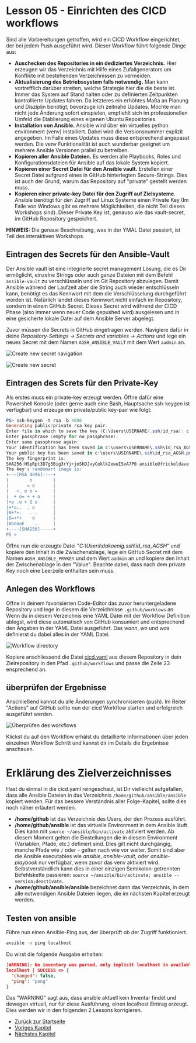 # Lesson 05 - Einrichten des CICD workflows

Sind alle Vorbereitungen getroffen, wird ein CICD Workflow eingerichtet, der bei jedem Push ausgeführt wird. Dieser Workflow führt folgende Dinge aus:

- **Auschecken des Repositories in ein dediziertes Verzeichnis.** Hier erzeugen wir das Verzeichnis mit Hilfe eines Zufallgenerators um Konflikte mit bestehenden Verzeichnissen zu vermeiden.
- **Aktualisierung des Betriebssystem falls notwendig.** Man kann vortrefflich darüber streiten, welche Strategie hier die die beste ist. Immer das System auf Stand halten oder zu definierten Zeitpunkten kontrollierte Updates fahren. Da letzteres ein erhöhtes Maßa an Planung und Disziplin benötigt, bevorzuge ich zeitnahe Updates. Möchte man nicht jede Änderung sofort einspielen, empfiehlt sich im professionellen Umfeld die Etablierung eines eigenen Ubuntu Repositories.
- **Installation von Ansible.** Ansible wird über ein virtuelles python environment (venv) installiert. Dabei wird die Versionsnummer explizit angegeben. Im Falle eines Updates muss diese entsprechend angepasst werden. Die venv Funktionalität ist auch wunderbar geeignet um mehrere Ansible Versionen prallel zu betreiben.
- **Kopieren aller Ansible Dateien.** Es werden alle Playbooks, Roles und Konfigurationsdateien für Ansible auf das lokale System kopiert.
- **Kopieren einer Secret Datei für den Ansible vault.** Erstellen einer Secret Datei aufgrund eines in GitHub hinterlegten Secure-Strings. Dies ist auch der Grund, warum das Repository auf "private" gestellt werden muss.
- **Kopieren einer private-key Datei für den Zugriff auf Zielsysteme**. Ansible benötigt für den Zugriff auf Linux Systeme einen Private Key (Im Falle von Windows gibt es mehrere Möglichkeiten, die nicht Teil dieses Workshops sind). Dieser Private Key ist, genauso wie das vault-secret, im GitHub Repository gespeichert.

**HINWEIS:** Die genaue Beschreibung, was in der YMAL Datei passiert, ist Teil des interaktiven Workshops.

## Eintragen des Secrets für den Ansible-Vault

Der Ansible vault ist  eine integrierte secret management Lösung, die es Dir ermöglicht, einzelne Strings oder auch ganze Dateien mit dem Befehl ```ansible-vault``` zu verschlüsseln und im Git Repository abzulegen. Damit Ansible während der Laufzeit aber die String auch wieder entschlüsseln kann, benötigt es das Kennwort mit dem die Verschlüsselung durchgeführt worden ist. Natürlich landet dieses Kennwort nicht einfach im Repository, sondern in einem GitHub Secret. Dieses Secret wird während der CICD Phase (also immer wenn neuer Code gepushed wird) ausgelesen und in eine gesicherte lokale Datei auf dem Ansible Server abgelegt.

Zuvor müssen die Secrets in GitHub eingetragen werden. Navigiere dafür in deine *Repository-Settings -> Secrets and variables -> Actions* und lege ein neues Secret mit dem Namen ```AGSH_ANSIBLE_VAULT``` mit dem Wert ```aadmin``` an.

![Create new secret navigation](./Screenshot%202024-06-07%20150207.png)

![Create new secret](./Screenshot%202024-06-07%20150500.png)

## Eintragen des Screts für den Private-Key

Als erstes muss ein private-key erzeugt werden. Öffne dafür eine Powershell Konosle (oder gerne auch eine Bash, Hauptsache ssh-keygen ist verfügbar) und erzeuge ein private/public key-pair wie folgt: 

```powershell
PS> ssh-keygen -t rsa -b 4096
Generating public/private rsa key pair.
Enter file in which to save the key (C:\Users\USERNAME/.ssh/id_rsa): c:\users\USERNAME\.ssh\id_rsa_AGSH
Enter passphrase (empty for no passphrase):
Enter same passphrase again:
Your identification has been saved in c:\users\USERNAME\.ssh\id_rsa_AGSH
Your public key has been saved in c:\users\USERNAME\.ssh\id_rsa_AGSH.pub
The key fingerprint is:
SHA256:HSpRpt3D7g5Big3rYj+joShDJvyCeklk2ewuISvA7P0 ansible@frickeldave
The key's randomart image is:
+---[RSA 4096]----+
|        o        |
|       = o       |
|   +. o o =      |
|  + o= + + o     |
|+o .o + S o      |
|+*o..  . o       |
|B+*+.   . .      |
|B=+*+    o       |
|BooooE    .      |
+----[SHA256]-----+
PS >
```

Öffne nun die erzeugte Datei "*C:\Users\dakoenig\.ssh\id_rsa_AGSH*" und kopiere den Inhalt in die Zwischenablage, lege ein GitHub Secret mit dem Namen ```AGSH_ANSIBLE_PRVKEY``` und dem Wert ```aadmin``` an und kopiere den Inhalt der Zwischenablage in den "Value". Beachte dabei, dass nach dem private Key noch eine Leerzeile enthalten sein muss. 

## Anlegen des Workflows

Offne in deinem favorisierten Code-Editor das zuvor heruntergeladene Repository und lege in diesem die Verzeichnisse ```.github/worklows``` an. Wenn du in diesem Verzeichnis eine YAML Datei mit der Workflow Definition ablegst, wird diese automatisch von GitHub konsumiert und entsprechend den Angaben in der YAML Datei ausgeführt. Das *wann*, *wo* und *was* definierst du dabei alles in der YAML Datei.

![Workflow directory](Screenshot%202024-06-07%20130623.png)

Kopiere anschliessend die Datei [cicd.yaml](./cicd.yaml) aus diesem Repository in dein Zielrepository in den Pfad ```.github/workflows``` und passe die Zeile 23 ensprechend an.

## überprüfen der Ergebnisse

Anschließend kannst du alle Änderungen synchronisieren (push). Im Reiter "Actions" auf GitHub sollte nun der cicd Workflow starten und erfolgreich ausgeführt werden.

![Überprüfen des workflows](./Screenshot%202024-06-07%20154603.png)

Klickst du auf den Workflow erhälst du detaillierte Informationen über jeden einzelnen Workflow Schritt und kannst dir im Details die Ergebnisse anschauen.

# Erklärung des Zielverzeichnisses

Hast du einmal in die cicd.yaml reingeschaut, ist Dir vielleicht aufgefallen, dass alle Ansible Dateien in das Verzeichnis ```/home/github/ansible/ansible``` kopiert werden. Für das bessere Verständnis aller Folge-Kapitel, sollte dies noch näher erläutert werden.

- **/home/github** ist das Verzeichnis des Users, der den Prozess ausführt.
- **/home/github/ansible** ist das virtuelle Environment in dem Ansible läuft. Dies kann mit ```source ~/ansible/bin/activate``` aktiviert werden. Ab diesem Moment gelten die Einstellungen die in diesem Environment (Variablen, Pfade, etc.) definiert sind. Dies gilt nicht durchgängig, manche Pfade wie ```/``` oder ```~``` gelten nach wie vor weiter. Somit sind aber die Ansible executables wie *ansible*, *ansible-vault*, oder *ansible-playbook* nur verfügbar, wenn zuvor das venv aktiviert wird. Selbstverständlich kann dies in einer einzigen Semikolon-getrennten Befehlskette passieren: ```source ~/ansible/bin/activate; ansible --version;deactivate```.
- **/home/github/ansible/ansible** bezeichnet dann das Verzeichnis, in dem alle notwendigen Ansible Dateien liegen, die im nächsten Kapitel erzeugt werden.

## Testen von ansible

Führe nun einen Ansible-Ping aus, der überprüft ob der Zugriff funktioniert.

```bash
ansible -m ping localhost
```

Du wirst die folgende Ausgabe erhalten: 

  ```json
[WARNING]: No inventory was parsed, only implicit localhost is available
localhost | SUCCESS => {
    "changed": false,
    "ping": "pong"
}
```

Das "WARNING" sagt aus, dass ansible aktuell kein Inventar findet und dewegen virtuell, nur für diese Ausführung, einen localhost Eintrag erzeugt. Dies werden wir in den folgenden 2 Lessons korrigieren.

- [Zurück zur Startseite](./../README.md)
- [Voriges Kapitel](../Lesson04-install_github_runner/Lesson04.md)
- [Nächstes Kapitel](./../Lesson06-create_ansible_user/Lession06.md)
